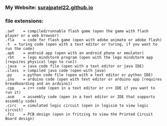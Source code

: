 ### My Website: [surajpatel22.github.io](surajpatel22.github.io)

### file extensions:
	.swf 	= compiled/runnable flash game (open the game with flash player or a web browser)
	.fla 	= code for flash game (open with adobe animate or adobe flash)
	.t 	= turing code (open with a text editor or turing, if you want to run the code)
	.apk 	= android app (open with an android phone or emulator)
	.rbt 	= lego mindstorm program (open with the lego mindstorm app [requires physical lego to run])
	.java 	= java code file (open with a text editor or java IDE)
	.class 	= compiled java code (open with java)
	.py 	= python code file (open with a text editor or python IDE)
	.ino 	= arduino code (open with text editor or arduino app [requires breadboarding and an arduino])
	.cpp 	= c++ code (open in a text editor or c++ IDE if you want to run it)
	.asm 	= assembly code (open in a text editor or IDE that supports assembly code)
	.circ	= simulated logic circuit (open in logisim to view logic circuit)
	.fzz	= PCB design (open in fritzing to view the Printed Circuit Board design) 
